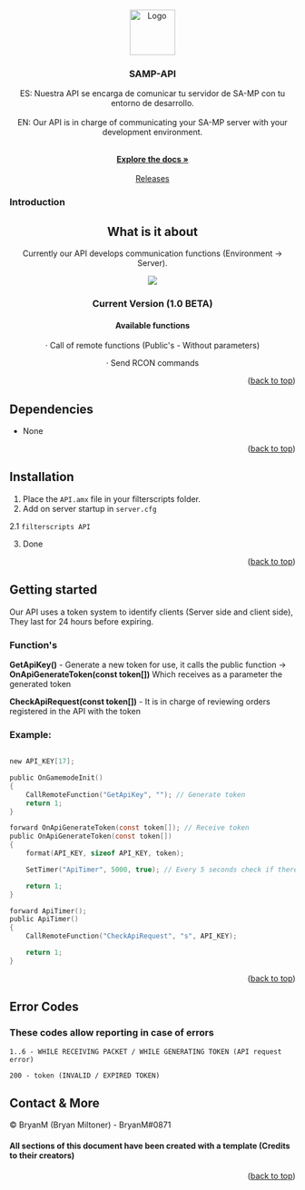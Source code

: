 <a name="readme-top"></a>

<br />

<div align="center">
  <a href="https://github.com/BN-M/Discord-SAMP-API">
    <img src="https://icon-library.com/images/pawn-icon/pawn-icon-12.jpg" alt="Logo" width="80" height="80">
  </a>

<h3 align="center">SAMP-API</h3>

  <p align="center">
    ES: 
    Nuestra API se encarga de comunicar tu servidor de SA-MP con tu entorno de desarrollo.
    <br />
    <br />
    EN: 
    Our API is in charge of communicating your SA-MP server with your development environment.
    </p>
    <br />
    <a href="https://github.com/BN-M/Discord-SAMP-API"><strong>Explore the docs »</strong></a>
    <br />
    <br />
    <a href="https://github.com/BN-M/Discord-SAMP-API/releases">Releases</a>
</div>

### Introduction
<div align="center">
  <h2>What is it about</h2>
   
  <p>Currently our API develops communication functions (Environment -> Server).</p>
	
  <img src="https://cdn.discordapp.com/attachments/754887805200760882/1105703663743279164/image.png"></img>
  
  <h3>Current Version (1.0 BETA)</h3>
  
  <h4>Available functions</h4>
  
  <p>· Call of remote functions (Public's - Without parameters)</p>

  <p>· Send RCON commands</p>

</div>


<p align="right">(<a href="#readme-top">back to top</a>)</p>


## Dependencies

* None

<p align="right">(<a href="#readme-top">back to top</a>)</p>


## Installation

1. Place the `API.amx` file in your filterscripts folder.
2. Add on server startup in `server.cfg`

2.1 ```filterscripts API```

3. Done

<p align="right">(<a href="#readme-top">back to top</a>)</p>


<!-- USAGE EXAMPLES -->
## Getting started

<p>Our API uses a token system to identify clients (Server side and client side), They last for 24 hours before expiring.</p>

<h3>Function's</h3>

<p><strong>GetApiKey()</strong> - Generate a new token for use, it calls the public function -> <strong>OnApiGenerateToken(const token[])</strong> Which receives as a parameter the generated token</p>

<p><strong>CheckApiRequest(const token[])</strong> - It is in charge of reviewing orders registered in the API with the token</p>


<h3>Example:</h3>

```c

new API_KEY[17];

public OnGamemodeInit()
{
    CallRemoteFunction("GetApiKey", ""); // Generate token
    return 1;
}

forward OnApiGenerateToken(const token[]); // Receive token
public OnApiGenerateToken(const token[])
{
	format(API_KEY, sizeof API_KEY, token);

	SetTimer("ApiTimer", 5000, true); // Every 5 seconds check if there are pending orders

	return 1;
}

forward ApiTimer();
public ApiTimer()
{
	CallRemoteFunction("CheckApiRequest", "s", API_KEY);

	return 1;
}

```

<p align="right">(<a href="#readme-top">back to top</a>)</p>


## Error Codes

<h3>These codes allow reporting in case of errors</h3>

```
1..6 - WHILE RECEIVING PACKET / WHILE GENERATING TOKEN (API request error)

200 - token (INVALID / EXPIRED TOKEN)
```

## Contact & More

<p>© BryanM (Bryan Miltoner) - BryanM#0871</p>

<h4>All sections of this document have been created with a template (Credits to their creators)</h4>

<p align="right">(<a href="#readme-top">back to top</a>)</p>
